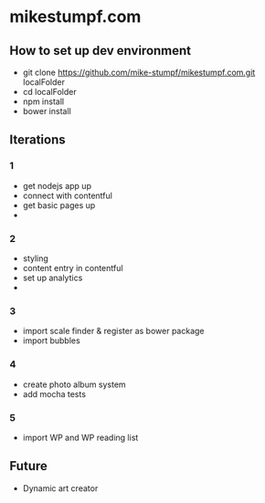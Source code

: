 # mikestumpf.com

## How to set up dev environment
* git clone https://github.com/mike-stumpf/mikestumpf.com.git localFolder
* cd localFolder
* npm install
* bower install

## Iterations

### 1
* get nodejs app up
* connect with contentful
* get basic pages up
* 

### 2
* styling
* content entry in contentful
* set up analytics
* 

### 3
* import scale finder & register as bower package
* import bubbles

### 4
* create photo album system
* add mocha tests

### 5
* import WP and WP reading list

## Future
* Dynamic art creator
